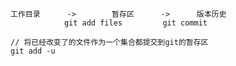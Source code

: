 

``` JS
工作目录      ->        暂存区      ->      版本历史
            git add files         git commit 
```

``` JS
// 将已经改变了的文件作为一个集合都提交到git的暂存区
git add -u
```


